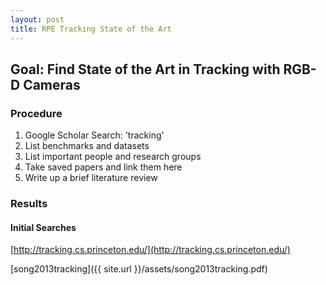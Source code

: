 ```yaml
---
layout: post
title: RPE Tracking State of the Art
---
```


## Goal: Find State of the Art in Tracking with RGB-D Cameras

### Procedure

1. Google Scholar Search: 'tracking'
2. List benchmarks and datasets
3. List important people and research groups
4. Take saved papers and link them here
5. Write up a brief literature review

### Results

#### Initial Searches

[http://tracking.cs.princeton.edu/](http://tracking.cs.princeton.edu/)

[song2013tracking]({{ site.url }}/assets/song2013tracking.pdf)
